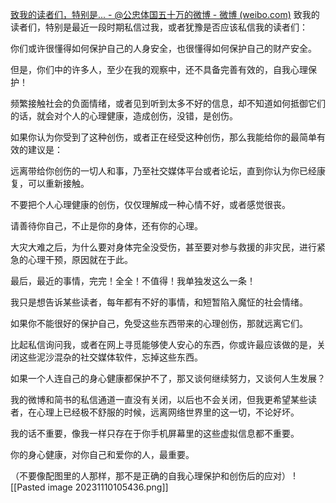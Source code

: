 [致我的读者们，特别是... - @公忠体国五十万的微博 - 微博 (weibo.com)](https://weibo.com/5772088751/MgOtdfXLp?pagetype=fav)
致我的读者们，特别是最近一段时期私信过我，或者犹豫是否应该私信我的读者们：  
  
你们或许很懂得如何保护自己的人身安全，也很懂得如何保护自己的财产安全。  
  
但是，你们中的许多人，至少在我的观察中，还不具备完善有效的，自我心理保护！  
  
频繁接触社会的负面情绪，或者见到听到太多不好的信息，却不知道如何抵御它们的话，就会对个人的心理健康，造成创伤，没错，是创伤。  
  
如果你认为你受到了这种创伤，或者正在经受这种创伤，那么我能给你的最简单有效的建议是：  
  
远离带给你创伤的一切人和事，乃至社交媒体平台或者论坛，直到你认为你已经康复，可以重新接触。  
  
不要把个人心理健康的创伤，仅仅理解成一种心情不好，或者感觉很丧。  
  
请善待你自己，不止是你的身体，还有你的心理。  
  
大灾大难之后，为什么要对身体完全没受伤，甚至要对参与救援的非灾民，进行紧急的心理干预，原因就在于此。  
  
最后，最近的事情，完完！全全！不值得！我单独发这么一条！  
  
我只是想告诉某些读者，每年都有不好的事情，和短暂陷入魔怔的社会情绪。  
  
如果你不能很好的保护自己，免受这些东西带来的心理创伤，那就远离它们。  
  
比起私信询问我，或者在网上寻觅能够使人安心的东西，你或许最应该做的是，关闭这些泥沙混杂的社交媒体软件，忘掉这些东西。  
  
如果一个人连自己的身心健康都保护不了，那又谈何继续努力，又谈何人生发展？  
  
我的微博和简书的私信通道一直没有关闭，以后也不会关闭，但我更希望某些读者，在心理上已经极不舒服的时候，远离网络世界里的这一切，不论好坏。  
  
我的话不重要，像我一样只存在于你手机屏幕里的这些虚拟信息都不重要。  
  
你的身心健康，对你自己和爱你的人，最重要。  
  
（不要像配图里的人那样，那不是正确的自我心理保护和创伤后的应对）
![[Pasted image 20231110105436.png]]